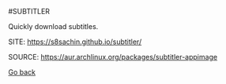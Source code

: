 #SUBTITLER

 Quickly download subtitles.

 SITE: https://s8sachin.github.io/subtitler/

 SOURCE: https://aur.archlinux.org/packages/subtitler-appimage

 [Go back](https://portable-linux-apps.github.io/apps.html)
